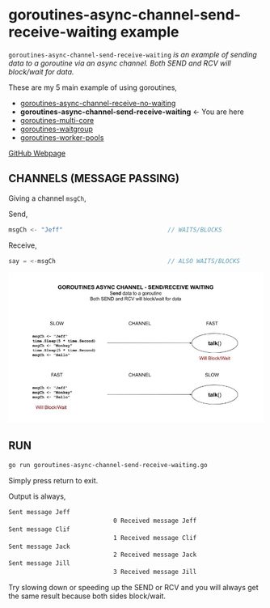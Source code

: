 # goroutines-async-channel-send-receive-waiting example

`goroutines-async-channel-send-receive-waiting`  _is an example of
sending data to a goroutine via an async channel.
Both SEND and RCV will block/wait for data._

These are my 5 main example of using goroutines,

* [goroutines-async-channel-receive-no-waiting](https://github.com/JeffDeCola/my-go-examples/tree/master/goroutines/goroutines-async-channel-receive-no-waiting)
* **goroutines-async-channel-send-receive-waiting** <- You are here
* [goroutines-multi-core](https://github.com/JeffDeCola/my-go-examples/tree/master/goroutines/goroutines-multi-core)
* [goroutines-waitgroup](https://github.com/JeffDeCola/my-go-examples/tree/master/goroutines/goroutines-waitgroup)
* [goroutines-worker-pools](https://github.com/JeffDeCola/my-go-examples/tree/master/goroutines/goroutines-worker-pools)

[GitHub Webpage](https://jeffdecola.github.io/my-go-examples/)

## CHANNELS (MESSAGE PASSING)

Giving a channel `msgCh`,

Send,

```go
msgCh <- "Jeff"                             // WAITS/BLOCKS
```

Receive,

```go
say = <-msgCh                               // ALSO WAITS/BLOCKS
```

![IMAGE - goroutines-async-channel-send-receive-waiting - IMAGE](../../docs/pics/goroutines-async-channel-send-receive-waiting.jpg)

## RUN

```bash
go run goroutines-async-channel-send-receive-waiting.go
```

Simply press return to exit.

Output is always,

```txt
Sent message Jeff
                             0 Received message Jeff
Sent message Clif
                             1 Received message Clif
Sent message Jack
                             2 Received message Jack
Sent message Jill
                             3 Received message Jill
```

Try slowing down or speeding up the SEND or RCV and you will always
get the same result because both sides block/wait.
